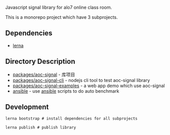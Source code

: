 Javascript signal library for alo7 online class room.

This is a monorepo project which have 3 subprojects. 

## Dependencies
* [lerna](https://github.com/lerna/lerna)

## Directory Description
* [packages/aoc-signal](./packages/aoc-signal/README.md) - 库项目
* [packages/aoc-signal-cli]() - nodejs cli tool to test aoc-signal library
* [packages/aoc-signal-examples](./packages/aoc-signal-examples/README.md) - a web app demo which use aoc-signal
* [ansible](./ansible/README.md) - use [ansible](https://www.ansible.com/) scripts to do auto benchmark

## Development
```shell
lerna bootstrap # install dependencies for all subprojects

lerna publish # publish library

```